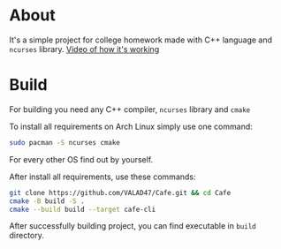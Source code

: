 # About
It's a simple project for college homework made with C++ language and `ncurses` library.
 [Video of how it's working](https://streamable.com/37qakl)
# Build
For building you need any C++ compiler, `ncurses` library and `cmake`

To install all requirements on Arch Linux simply use one command:
```sh
sudo pacman -S ncurses cmake
```
For every other OS find out by yourself.

After install all requirements, use these commands:
```sh
git clone https://github.com/VALAD47/Cafe.git && cd Cafe
cmake -B build -S .
cmake --build build --target cafe-cli
```

After successfully building project, you can find executable in `build` directory.
